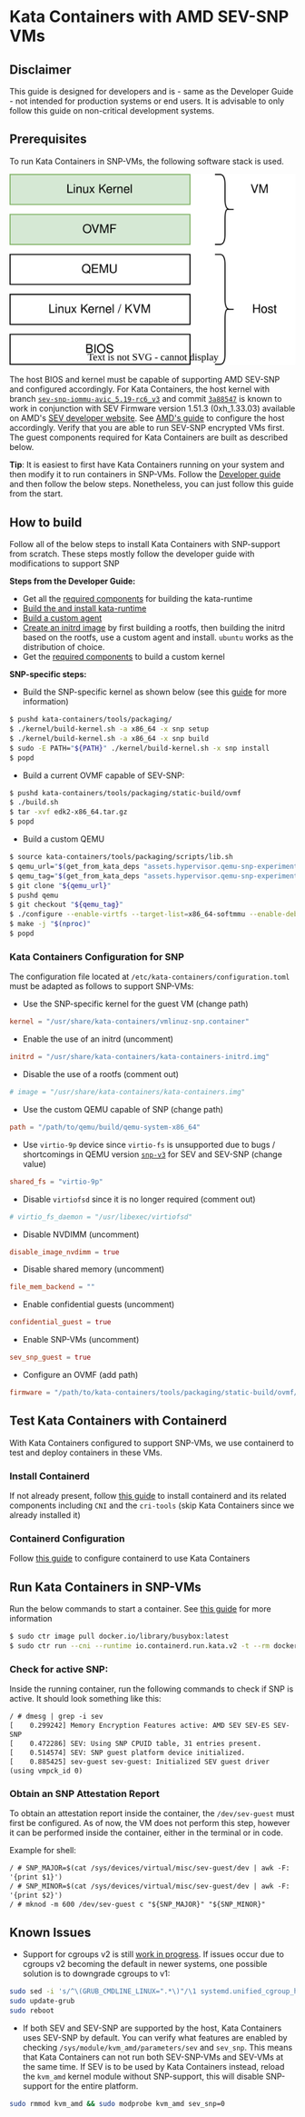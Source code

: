 # Kata Containers with AMD SEV-SNP VMs

## Disclaimer

This guide is designed for developers and is - same as the Developer Guide - not intended for production systems or end users. It is advisable to only follow this guide on non-critical development systems.

## Prerequisites

To run  Kata Containers in SNP-VMs, the following software stack is used.

![Kubernetes integration with shimv2](./images/SNP-stack.svg)

The host BIOS and kernel must be capable of supporting AMD SEV-SNP and configured accordingly. For Kata Containers, the host kernel with branch [`sev-snp-iommu-avic_5.19-rc6_v3`](https://github.com/AMDESE/linux/tree/sev-snp-iommu-avic_5.19-rc6_v3) and commit [`3a88547`](https://github.com/AMDESE/linux/commit/3a885471cf89156ea555341f3b737ad2a8d9d3d0) is known to work in conjunction with SEV Firmware version 1.51.3 (0xh\_1.33.03) available on AMD's [SEV developer website](https://developer.amd.com/sev/). See [AMD's guide](https://github.com/AMDESE/AMDSEV/tree/sev-snp-devel) to configure the host accordingly. Verify that you are able to run SEV-SNP encrypted VMs first. The guest components required for Kata Containers are built as described below.

**Tip**: It is easiest to first have Kata Containers running on your system and then modify it to run containers in SNP-VMs. Follow the [Developer guide](../Developer-Guide.md#warning) and then follow the below steps. Nonetheless, you can just follow this guide from the start.

## How to build

Follow all of the below steps to install Kata Containers with SNP-support from scratch. These steps mostly follow the developer guide with modifications to support SNP

__Steps from the Developer Guide:__
- Get all the [required components](../Developer-Guide.md#requirements-to-build-individual-components) for building the kata-runtime
- [Build the and install kata-runtime](../Developer-Guide.md#build-and-install-the-kata-containers-runtime)
- [Build a custom agent](../Developer-Guide.md#build-a-custom-kata-agent---optional)
- [Create an initrd image](../Developer-Guide.md#create-an-initrd-image---optional) by first building a rootfs, then building the initrd based on the rootfs, use a custom agent and install. `ubuntu` works as the distribution of choice.
- Get the [required components](../../tools/packaging/kernel/README.md#requirements) to build a custom kernel

__SNP-specific steps:__
- Build the SNP-specific kernel as shown below (see this [guide](../../tools/packaging/kernel/README.md#build-kata-containers-kernel) for more information)
```bash
$ pushd kata-containers/tools/packaging/
$ ./kernel/build-kernel.sh -a x86_64 -x snp setup
$ ./kernel/build-kernel.sh -a x86_64 -x snp build
$ sudo -E PATH="${PATH}" ./kernel/build-kernel.sh -x snp install
$ popd
```
- Build a current OVMF capable of SEV-SNP:
```bash
$ pushd kata-containers/tools/packaging/static-build/ovmf
$ ./build.sh
$ tar -xvf edk2-x86_64.tar.gz
$ popd
```
- Build a custom QEMU
```bash
$ source kata-containers/tools/packaging/scripts/lib.sh
$ qemu_url="$(get_from_kata_deps "assets.hypervisor.qemu-snp-experimental.url")"
$ qemu_tag="$(get_from_kata_deps "assets.hypervisor.qemu-snp-experimental.tag")"
$ git clone "${qemu_url}"
$ pushd qemu
$ git checkout "${qemu_tag}"
$ ./configure --enable-virtfs --target-list=x86_64-softmmu --enable-debug
$ make -j "$(nproc)"
$ popd
```

### Kata Containers Configuration for SNP

The configuration file located at `/etc/kata-containers/configuration.toml` must be adapted as follows to support SNP-VMs:
- Use the SNP-specific kernel for the guest VM (change path)
```toml
kernel = "/usr/share/kata-containers/vmlinuz-snp.container"
```
- Enable the use of an initrd (uncomment)
```toml
initrd = "/usr/share/kata-containers/kata-containers-initrd.img"
```
- Disable the use of a rootfs (comment out)
```toml
# image = "/usr/share/kata-containers/kata-containers.img"
```
- Use the custom QEMU capable of SNP (change path)
```toml
path = "/path/to/qemu/build/qemu-system-x86_64"
```
- Use `virtio-9p` device since `virtio-fs` is unsupported due to bugs / shortcomings in QEMU version [`snp-v3`](https://github.com/AMDESE/qemu/tree/snp-v3) for SEV and SEV-SNP (change value)
```toml
shared_fs = "virtio-9p"
```
- Disable `virtiofsd` since it is no longer required (comment out)
```toml
# virtio_fs_daemon = "/usr/libexec/virtiofsd"
```
- Disable NVDIMM (uncomment)
```toml
disable_image_nvdimm = true
```
- Disable shared memory (uncomment)
```toml
file_mem_backend = ""
```
- Enable confidential guests (uncomment)
```toml
confidential_guest = true
```
- Enable SNP-VMs (uncomment)
```toml
sev_snp_guest = true
```
  - Configure an OVMF (add path)
```toml
firmware = "/path/to/kata-containers/tools/packaging/static-build/ovmf/opt/kata/share/ovmf/OVMF.fd"
```

## Test Kata Containers with Containerd

With Kata Containers configured to support SNP-VMs, we use containerd to test and deploy containers in these VMs.

### Install Containerd
If not already present, follow [this guide](./containerd-kata.md#install) to install containerd and its related components including `CNI` and the `cri-tools` (skip Kata Containers since we already installed it)

### Containerd Configuration

Follow [this guide](./containerd-kata.md#configuration) to configure containerd to use Kata Containers

## Run Kata Containers in SNP-VMs

Run the below commands to start a container. See [this guide](./containerd-kata.md#run) for more information
```bash
$ sudo ctr image pull docker.io/library/busybox:latest
$ sudo ctr run --cni --runtime io.containerd.run.kata.v2 -t --rm docker.io/library/busybox:latest hello sh
```

### Check for active SNP:

Inside the running container, run the following commands to check if SNP is active. It should look something like this:
```
/ # dmesg | grep -i sev
[    0.299242] Memory Encryption Features active: AMD SEV SEV-ES SEV-SNP
[    0.472286] SEV: Using SNP CPUID table, 31 entries present.
[    0.514574] SEV: SNP guest platform device initialized.
[    0.885425] sev-guest sev-guest: Initialized SEV guest driver (using vmpck_id 0)
```

### Obtain an SNP Attestation Report

To obtain an attestation report inside the container, the `/dev/sev-guest` must first be configured. As of now, the VM does not perform this step, however it can be performed inside the container, either in the terminal or in code.

Example for shell:
```
/ # SNP_MAJOR=$(cat /sys/devices/virtual/misc/sev-guest/dev | awk -F: '{print $1}')
/ # SNP_MINOR=$(cat /sys/devices/virtual/misc/sev-guest/dev | awk -F: '{print $2}')
/ # mknod -m 600 /dev/sev-guest c "${SNP_MAJOR}" "${SNP_MINOR}"
```

## Known Issues

- Support for cgroups v2 is still [work in progress](https://github.com/kata-containers/kata-containers/issues/927). If issues occur due to cgroups v2 becoming the default in newer systems, one possible solution is to downgrade cgroups to v1:
```bash
sudo sed -i 's/^\(GRUB_CMDLINE_LINUX=".*\)"/\1 systemd.unified_cgroup_hierarchy=0"/' /etc/default/grub
sudo update-grub
sudo reboot
```
- If both SEV and SEV-SNP are supported by the host, Kata Containers uses SEV-SNP by default. You can verify what features are enabled by checking `/sys/module/kvm_amd/parameters/sev` and `sev_snp`. This means that Kata Containers can not run both SEV-SNP-VMs and SEV-VMs at the same time. If SEV is to be used by Kata Containers instead, reload the `kvm_amd` kernel module without SNP-support, this will disable SNP-support for the entire platform.
```bash
sudo rmmod kvm_amd && sudo modprobe kvm_amd sev_snp=0
```

